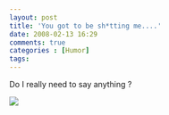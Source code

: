 ```yaml
---
layout: post
title: 'You got to be sh*tting me....'
date: 2008-02-13 16:29
comments: true
categories : [Humor]
tags:
---
```

Do I really need to say anything ?

<img src="/images/hello-kitty-assault-rifle-1.jpg">

